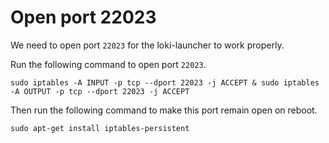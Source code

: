 # Open port 22023

We need to open port `22023` for the loki-launcher to work properly.

Run the following command to open port `22023`.
```
sudo iptables -A INPUT -p tcp --dport 22023 -j ACCEPT & sudo iptables -A OUTPUT -p tcp --dport 22023 -j ACCEPT
```
Then run the following command to make this port remain open on reboot.
```
sudo apt-get install iptables-persistent
```